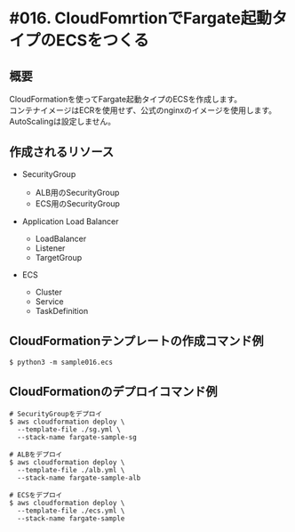 # #016. CloudFomrtionでFargate起動タイプのECSをつくる
## 概要
CloudFormationを使ってFargate起動タイプのECSを作成します。  
コンテナイメージはECRを使用せず、公式のnginxのイメージを使用します。  
AutoScalingは設定しません。

## 作成されるリソース
- SecurityGroup
  - ALB用のSecurityGroup
  - ECS用のSecurityGroup

- Application Load Balancer
  - LoadBalancer
  - Listener
  - TargetGroup

- ECS
  - Cluster
  - Service
  - TaskDefinition

## CloudFormationテンプレートの作成コマンド例
```
$ python3 -m sample016.ecs
```

## CloudFormationのデプロイコマンド例
```
# SecurityGroupをデプロイ
$ aws cloudformation deploy \
  --template-file ./sg.yml \
  --stack-name fargate-sample-sg

# ALBをデプロイ
$ aws cloudformation deploy \
  --template-file ./alb.yml \
  --stack-name fargate-sample-alb

# ECSをデプロイ
$ aws cloudformation deploy \
  --template-file ./ecs.yml \
  --stack-name fargate-sample
```